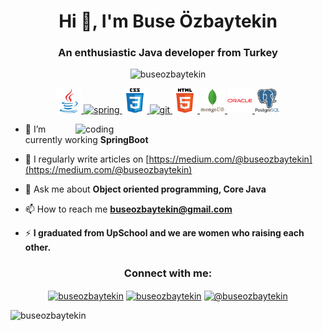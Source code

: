 
<h1 align="center">Hi 👋, I'm Buse Özbaytekin</h1>
<h3 align="center">An enthusiastic Java developer from Turkey</h3>

<p align="center"> <img src="https://komarev.com/ghpvc/?username=buseozbaytekin&label=Profile%20views&color=ff8647&style=plastic" alt="buseozbaytekin" /> </p>



<p align="center"> 
  <a href="https://www.java.com" target="_blank" rel="noreferrer"> <img src="https://raw.githubusercontent.com/devicons/devicon/master/icons/java/java-original.svg" alt="java" width="40" height="40"/> </a>
  <a href="https://spring.io/" target="_blank" rel="noreferrer"> <img src="https://www.vectorlogo.zone/logos/springio/springio-icon.svg" alt="spring" width="40" height="40"/> </a>
  <a href="https://www.w3schools.com/css/" target="_blank" rel="noreferrer"> <img src="https://raw.githubusercontent.com/devicons/devicon/master/icons/css3/css3-original-wordmark.svg" alt="css3" width="40" height="40"/> </a> 
  <a href="https://git-scm.com/" target="_blank" rel="noreferrer"> <img src="https://www.vectorlogo.zone/logos/git-scm/git-scm-icon.svg" alt="git" width="40" height="40"/> </a> <a href="https://www.w3.org/html/" target="_blank" rel="noreferrer"> <img src="https://raw.githubusercontent.com/devicons/devicon/master/icons/html5/html5-original-wordmark.svg" alt="html5" width="40" height="40"/> </a> 
   <a href="https://www.mongodb.com/" target="_blank" rel="noreferrer"> <img src="https://raw.githubusercontent.com/devicons/devicon/master/icons/mongodb/mongodb-original-wordmark.svg" alt="mongodb" width="40" height="40"/> </a>     
  <a href="https://www.oracle.com/" target="_blank" rel="noreferrer"> <img src="https://raw.githubusercontent.com/devicons/devicon/master/icons/oracle/oracle-original.svg" alt="oracle" width="40" height="40"/> </a> 
  <a href="https://www.postgresql.org" target="_blank" rel="noreferrer"> <img src="https://raw.githubusercontent.com/devicons/devicon/master/icons/postgresql/postgresql-original-wordmark.svg" alt="postgresql" width="40" height="40"/> </a>  
</p>
<p><img align="right" alt="coding" width="400" src="https://assets-global.website-files.com/60494527fea68422687bfcf1/606216c6c5f94a811744af9b_women_in_tech_orgs.jpeg"  /></p>

- 🌱 I’m currently working **SpringBoot**

- 📝 I regularly write articles on [https://medium.com/@buseozbaytekin](https://medium.com/@buseozbaytekin)

- 💬 Ask me about **Object oriented programming, Core Java**

- 📫 How to reach me **buseozbaytekin@gmail.com**

- ⚡ **I graduated from UpSchool and we are women who raising each other.**

<h3 align="center">Connect with me:</h3>
<p align="center">
<a href="https://twitter.com/buseozbaytekin" target="blank"><img align="center" src="https://raw.githubusercontent.com/rahuldkjain/github-profile-readme-generator/master/src/images/icons/Social/twitter.svg" alt="buseozbaytekin" height="30" width="40" /></a>
<a href="https://linkedin.com/in/buseozbaytekin" target="blank"><img align="center" src="https://raw.githubusercontent.com/rahuldkjain/github-profile-readme-generator/master/src/images/icons/Social/linked-in-alt.svg" alt="buseozbaytekin" height="30" width="40" /></a>
<a href="https://medium.com/@buseozbaytekin" target="blank"><img align="center" src="https://raw.githubusercontent.com/rahuldkjain/github-profile-readme-generator/master/src/images/icons/Social/medium.svg" alt="@buseozbaytekin" height="30" width="40" /></a>
</p>


<p><img align="left" src="https://github-readme-stats.vercel.app/api/top-langs?username=buseozbaytekin&show_icons=true&locale=en&layout=compact" alt="buseozbaytekin" /></p>

